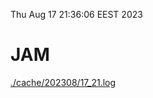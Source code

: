 Thu Aug 17 21:36:06 EEST 2023
# JAM
<a href='./cache/202308/17_21.log'>./cache/202308/17_21.log</a>
